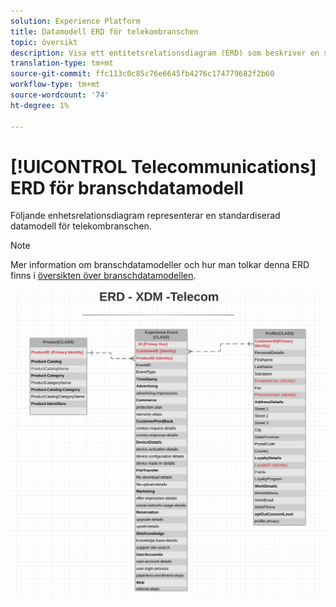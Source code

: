 ```yaml
---
solution: Experience Platform
title: Datamodell ERD för telekombranschen
topic: översikt
description: Visa ett entitetsrelationsdiagram (ERD) som beskriver en standardiserad datamodell för telekombranschen som är kompatibel med Experience Data Model (XDM) för användning i Adobe Experience Platform.
translation-type: tm+mt
source-git-commit: ffc113c0c85c76e6645fb4276c174779682f2b60
workflow-type: tm+mt
source-wordcount: '74'
ht-degree: 1%

---
```



# [!UICONTROL Telecommunications] ERD för branschdatamodell

Följande enhetsrelationsdiagram representerar en standardiserad datamodell för telekombranschen.

>[!NOTE]
>
>Mer information om branschdatamodeller och hur man tolkar denna ERD finns i [översikten över branschdatamodellen](./overview.md).

![](../../images/industries/telecom.png)